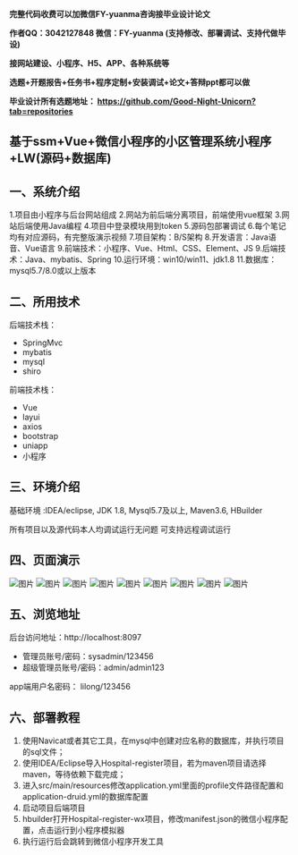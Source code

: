 
**完整代码收费可以加微信FY-yuanma咨询接毕业设计论文**

**作者QQ：3042127848 微信：FY-yuanma (支持修改、部署调试、支持代做毕设)**

**接网站建设、小程序、H5、APP、各种系统等**

**选题+开题报告+任务书+程序定制+安装调试+论文+答辩ppt都可以做**

**毕业设计所有选题地址： https://github.com/Good-Night-Unicorn?tab=repositories**

## 基于ssm+Vue+微信小程序的小区管理系统小程序+LW(源码+数据库)

## 一、系统介绍
1.项目由小程序与后台网站组成
2.网站为前后端分离项目，前端使用vue框架
3.网站后端使用Java编程
4.项目中登录模块用到token
5.源码包部署调试
6.每个笔记均有对应源码，有完整版演示视频
7.项目架构：B/S架构
8.开发语言：Java语音、Vue语言
9.前端技术：小程序、Vue、Html、CSS、Element、JS
9.后端技术：Java、mybatis、Spring
10.运行环境：win10/win11、jdk1.8
11.数据库：mysql5.7/8.0或以上版本
## 二、所用技术

后端技术栈：

- SpringMvc
- mybatis
- mysql
- shiro


前端技术栈：
- Vue
- layui
- axios
- bootstrap
- uniapp
- 小程序

## 三、环境介绍

基础环境 :IDEA/eclipse, JDK 1.8, Mysql5.7及以上, Maven3.6, HBuilder

所有项目以及源代码本人均调试运行无问题 可支持远程调试运行

## 四、页面演示
![图片](https://github.com/user-attachments/assets/5d26bf12-3b75-4de8-a53f-11676b7f6b04)
![图片](https://github.com/user-attachments/assets/1574d1bd-add9-4632-9888-8c0435fa533f)
![图片](https://github.com/user-attachments/assets/936d08bd-c846-4a97-80e8-bc9fefb056a3)
![图片](https://github.com/user-attachments/assets/b01a9702-530e-48e8-9f09-d16c8cbe712e)
![图片](https://github.com/user-attachments/assets/d4953c6f-e95a-450d-86c1-19d980a538f2)
![图片](https://github.com/user-attachments/assets/5509e366-8315-4c96-b5b1-7f89a17d94fa)
![图片](https://github.com/user-attachments/assets/0f3aee11-9acd-4cb4-be6c-d22581163059)
![图片](https://github.com/user-attachments/assets/481cd3c4-618b-4d7a-b4ef-eb6f14ef8775)
![图片](https://github.com/user-attachments/assets/735643a3-c2a2-46cf-b36d-33c6baf96835)

## 五、浏览地址

后台访问地址：http://localhost:8097
- 管理员账号/密码：sysadmin/123456
- 超级管理员账号/密码：admin/admin123

app端用户名密码：
lilong/123456

## 六、部署教程

1. 使用Navicat或者其它工具，在mysql中创建对应名称的数据库，并执行项目的sql文件；
2. 使用IDEA/Eclipse导入Hospital-register项目，若为maven项目请选择maven，等待依赖下载完成；
3. 进入src/main/resources修改application.yml里面的profile文件路径配置和application-druid.yml的数据库配置
4. 启动项目后端项目
5. hbuilder打开Hospital-register-wx项目，修改manifest.json的微信小程序配置，点击运行到小程序模拟器
6. 执行运行后会跳转到微信小程序开发工具
